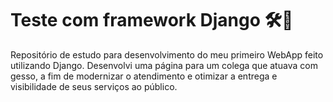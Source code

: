 # Teste com framework Django 🛠️🐍

Repositório de estudo para desenvolvimento do meu primeiro WebApp feito utilizando Django. Desenvolvi uma página para um colega que atuava com gesso, a fim de modernizar o atendimento e otimizar a entrega e visibilidade de seus serviços ao público.
